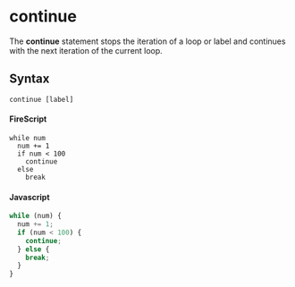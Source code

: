 continue
========

The **continue** statement stops the iteration of a loop or label and continues with the next iteration of the current loop.

Syntax
------

```
continue [label]
```

#### FireScript

```fire
while num
  num += 1
  if num < 100
    continue
  else
    break
```

#### Javascript

```js
while (num) {
  num += 1;
  if (num < 100) {
    continue;
  } else {
    break;
  }
}
```
